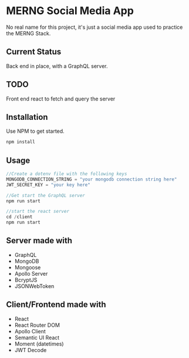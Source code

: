 # MERNG Social Media App

No real name for this project, it's just a social media app used to practice the MERNG Stack.

## Current Status

Back end in place, with a GraphQL server.

## TODO

Front end react to fetch and query the server

## Installation

Use NPM to get started.

```bash
npm install
```

## Usage

```javascript
//Create a dotenv file with the following keys
MONGODB_CONNECTION_STRING = "your mongodb connection string here"
JWT_SECRET_KEY = "your key here"

//Get start the GraphQL server
npm run start

//start the react server
cd /client
npm run start

```

## Server made with

- GraphQL
- MongoDB
- Mongoose
- Apollo Server
- BcryptJS
- JSONWebToken

## Client/Frontend made with

- React
- React Router DOM
- Apollo Client
- Semantic UI React
- Moment (datetimes)
- JWT Decode
